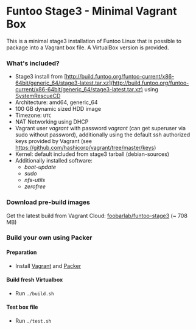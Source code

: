 # Funtoo Stage3 - Minimal Vagrant Box

This is a minimal stage3 installation of Funtoo Linux that is possible to package into a Vagrant box file. A VirtualBox version is provided. 

### What's included?

 - Stage3 install from [http://build.funtoo.org/funtoo-current/x86-64bit/generic_64/stage3-latest.tar.xz](http://build.funtoo.org/funtoo-current/x86-64bit/generic_64/stage3-latest.tar.xz) using [SystemRescueCD](http://www.system-rescue-cd.org)
 - Architecture: amd64, generic_64
 - 100 GB dynamic sized HDD image
 - Timezone: ```UTC```
 - NAT Networking using DHCP
 - Vagrant user *vagrant* with password *vagrant* (can get superuser via sudo without password), additionally using the default ssh authorized keys provided by Vagrant (see https://github.com/hashicorp/vagrant/tree/master/keys) 
 - Kernel: default included from stage3 tarball (debian-sources)
 - Additionally installed software:
   - *boot-update*
   - *sudo*
   - *nfs-utils*
   - *zerofree*

### Download pre-build images

Get the latest build from Vagrant Cloud: [foobarlab/funtoo-stage3](https://app.vagrantup.com/foobarlab/boxes/funtoo-stage3) (~ 708 MB)

### Build your own using Packer

#### Preparation

 - Install [Vagrant](https://www.vagrantup.com/) and [Packer](https://www.packer.io/)

#### Build fresh Virtualbox

 - Run ```./build.sh```
 
#### Test box file

 - Run ```./test.sh```
